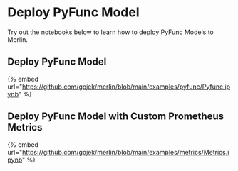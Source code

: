 # Deploy PyFunc Model

Try out the notebooks below to learn how to deploy PyFunc Models to Merlin.

## Deploy PyFunc Model

{% embed url="https://github.com/gojek/merlin/blob/main/examples/pyfunc/Pyfunc.ipynb" %}

## Deploy PyFunc Model with Custom Prometheus Metrics

{% embed url="https://github.com/gojek/merlin/blob/main/examples/metrics/Metrics.ipynb" %}